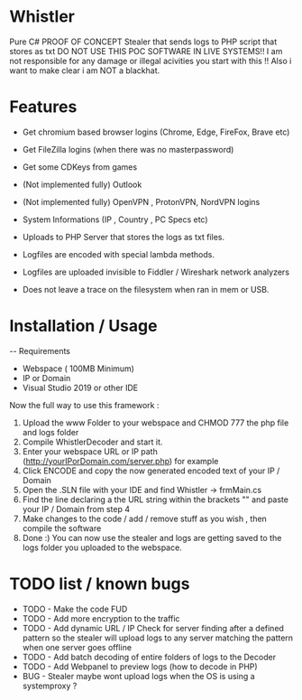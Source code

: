 # Whistler
Pure C# PROOF OF CONCEPT Stealer that sends logs to PHP script that stores as txt
DO NOT USE THIS POC SOFTWARE IN LIVE SYSTEMS!! I am not responsible for any damage or
illegal acivities you start with this !! 
Also i want to make clear i am NOT a blackhat. 


# Features
- Get chromium based browser logins (Chrome, Edge, FireFox, Brave etc)
- Get FileZilla logins (when there was no masterpassword)
- Get some CDKeys from games
- (Not implemented fully) Outlook
- (Not implemented fully) OpenVPN , ProtonVPN, NordVPN logins
- System Informations (IP , Country , PC Specs etc)

- Uploads to PHP Server that stores the logs as txt files.
- Logfiles are encoded with special lambda methods.
- Logfiles are uploaded invisible to Fiddler / Wireshark network analyzers
- Does not leave a trace on the filesystem when ran in mem or USB.


# Installation / Usage
-- Requirements 
- Webspace ( 100MB Minimum)
- IP or Domain
- Visual Studio 2019 or other IDE

Now the full way to use this framework :

1. Upload the www Folder to your webspace and CHMOD 777 the php file and logs folder
2. Compile WhistlerDecoder and start it.
3. Enter your webspace URL or IP path (http://yourIPorDomain.com/server.php) for example
4. Click ENCODE and copy the now generated encoded text of your IP / Domain 
5. Open the .SLN file with your IDE and find Whistler -> frmMain.cs 
6. Find the line declaring a the URL string within the brackets "" and paste your IP / Domain from step 4
7. Make changes to the code / add / remove stuff as you wish , then compile the software
8. Done :) You can now use the stealer and logs are getting saved to the logs folder you uploaded to the webspace.

# TODO list / known bugs 
- TODO - Make the code FUD
- TODO - Add more encryption to the traffic
- TODO - Add dynamic URL / IP Check for server finding after a defined pattern so the stealer will upload logs to any server matching the pattern when one server goes offline
- TODO - Add batch decoding of entire folders of logs to the Decoder
- TODO - Add Webpanel to preview logs (how to decode in PHP)
- BUG - Stealer maybe wont upload logs when the OS is using a systemproxy ?



